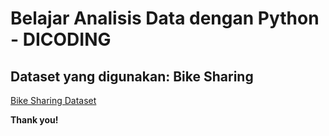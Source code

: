 # Belajar Analisis Data dengan Python - DICODING

## Dataset yang digunakan: Bike Sharing 
[Bike Sharing Dataset](https://drive.google.com/file/d/1RaBmV6Q6FYWU4HWZs80Suqd7KQC34diQ/view?usp=sharing)



**Thank you!**
